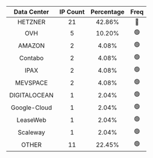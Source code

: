 | Data Center | IP Count | Percentage | Freq |
|:------------:|:--------:|:-----------:|:-----:|
| HETZNER | 21 | 42.86% | 🔴 |
| OVH | 5 | 10.20% | 🟢 |
| AMAZON | 2 | 4.08% | 🟢 |
| Contabo | 2 | 4.08% | 🟢 |
| IPAX | 2 | 4.08% | 🟢 |
| MEVSPACE | 2 | 4.08% | 🟢 |
| DIGITALOCEAN | 1 | 2.04% | 🟢 |
| Google-Cloud | 1 | 2.04% | 🟢 |
| LeaseWeb | 1 | 2.04% | 🟢 |
| Scaleway | 1 | 2.04% | 🟢 |
| OTHER | 11 | 22.45% | 🟢 |